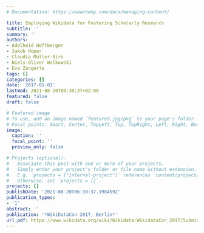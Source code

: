 ```yaml
---
# Documentation: https://wowchemy.com/docs/managing-content/

title: Employing Wikidata for Fostering Scholarly Research
subtitle: ''
summary: ''
authors:
- Adelheid Heftberger
- Jakob Höper
- Claudia Müller-Birn
- Niels-Oliver Walkowski
- Eva Zangerle
tags: []
categories: []
date: '2017-01-01'
lastmod: 2021-08-20T08:38:37+02:00
featured: false
draft: false

# Featured image
# To use, add an image named `featured.jpg/png` to your page's folder.
# Focal points: Smart, Center, TopLeft, Top, TopRight, Left, Right, BottomLeft, Bottom, BottomRight.
image:
  caption: ''
  focal_point: ''
  preview_only: false

# Projects (optional).
#   Associate this post with one or more of your projects.
#   Simply enter your project's folder or file name without extension.
#   E.g. `projects = ["internal-project"]` references `content/project/deep-learning/index.md`.
#   Otherwise, set `projects = []`.
projects: []
publishDate: '2021-08-20T06:38:37.198459Z'
publication_types:
- '1'
abstract: ''
publication: '*WikiDataCon 2017, Berlin*'
url_pdf: https://www.wikidata.org/wiki/Wikidata:WikidataCon_2017/Submissions/Employing_Wikidata_for_Fostering_Scholarly_Research
---
```

